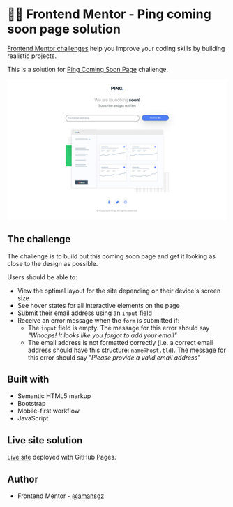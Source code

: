 # 👩‍💻 Frontend Mentor - Ping coming soon page solution

[Frontend Mentor challenges](https://www.frontendmentor.io/) help you improve your coding skills by building realistic projects.

This is a solution for [Ping Coming Soon Page](https://www.frontendmentor.io/challenges/ping-single-column-coming-soon-page-5cadd051fec04111f7b848da) challenge.

![Design preview for the coming soon page coding challenge](./styles/images/preview.png)


## The challenge

The challenge is to build out this coming soon page and get it looking as close to the design as possible.

Users should be able to:

- View the optimal layout for the site depending on their device's screen size
- See hover states for all interactive elements on the page
- Submit their email address using an `input` field
- Receive an error message when the `form` is submitted if:
	- The `input` field is empty. The message for this error should say *"Whoops! It looks like you forgot to add your email"*
	- The email address is not formatted correctly (i.e. a correct email address should have this structure: `name@host.tld`). The message for this error should say *"Please provide a valid email address"*


## Built with

- Semantic HTML5 markup
- Bootstrap
- Mobile-first workflow
- JavaScript

## Live site solution

[Live site](https://amansgz.github.io/bootstrap-ping-coming-soon-page/) deployed with GitHub Pages.


## Author

- Frontend Mentor - [@amansgz](https://www.frontendmentor.io/profile/amansgz)